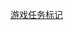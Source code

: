 [游戏任务标记](https://www.nowcoder.com/practice/2f45f0ef94724e06a4173c91ef60781c?tpId=85&tqId=29871&tPage=3&rp=3&ru=/ta/2017test&qru=/ta/2017test/question-ranking)